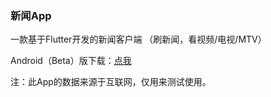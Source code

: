 ### 新闻App

一款基于Flutter开发的新闻客户端
（刷新闻，看视频/电视/MTV）

Android（Beta）版下载：<a href="https://github.com/bytegriffin/news_app/releases/download/%E6%96%B0%E9%97%BBApp-0.3.0-beta/App-0.3.0-beta.apk">点我</a>

注：此App的数据来源于互联网，仅用来测试使用。

